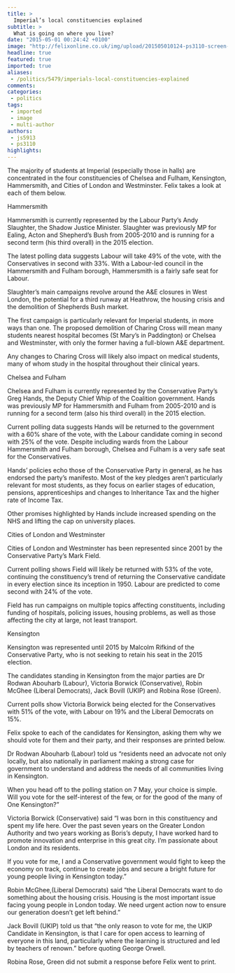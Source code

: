 ```yaml
---
title: >
  Imperial’s local constituencies explained
subtitle: >
  What is going on where you live?
date: "2015-05-01 00:24:42 +0100"
image: "http://felixonline.co.uk/img/upload/201505010124-ps3110-screen-shot-2015-05-01-at-01.24.24.png"
headline: true
featured: true
imported: true
aliases:
 - /politics/5479/imperials-local-constituencies-explained
comments:
categories:
 - politics
tags:
 - imported
 - image
 - multi-author
authors:
 - js5913
 - ps3110
highlights:
---
```


The majority of students at Imperial (especially those in halls) are concentrated in the four constituencies of Chelsea and Fulham, Kensington, Hammersmith, and Cities of London and Westminster. Felix takes a look at each of them below.

Hammersmith

Hammersmith is currently represented by the Labour Party’s Andy Slaughter, the Shadow Justice Minister. Slaughter was previously MP for Ealing, Acton and Shepherd’s Bush from 2005-2010 and is running for a second term (his third overall) in the 2015 election.

The latest polling data suggests Labour will take 49% of the vote, with the Conservatives in second with 33%. With a Labour-led council in the Hammersmith and Fulham borough, Hammersmith is a fairly safe seat for Labour.

Slaughter’s main campaigns revolve around the A&E closures in West London, the potential for a third runway at Heathrow, the housing crisis and the demolition of Shepherds Bush market.

The first campaign is particularly relevant for Imperial students, in more ways than one. The proposed demolition of Charing Cross will mean many students nearest hospital becomes (St Mary’s in Paddington) or Chelsea and Westminster, with only the former having a full-blown A&E department.

Any changes to Charing Cross will likely also impact on medical students, many of whom study in the hospital throughout their clinical years.

Chelsea and Fulham

Chelsea and Fulham is currently represented by the Conservative Party’s Greg Hands, the Deputy Chief Whip of the Coalition government. Hands was previously MP for Hammersmith and Fulham from 2005-2010 and is running for a second term (also his third overall) in the 2015 election.

Current polling data suggests Hands will be returned to the government with a 60% share of the vote, with the Labour candidate coming in second with 25% of the vote. Despite including wards from the Labour Hammersmith and Fulham borough, Chelsea and Fulham is a very safe seat for the Conservatives.

Hands’ policies echo those of the Conservative Party in general, as he has endorsed the party’s manifesto. Most of the key pledges aren’t particularly relevant for most students, as they focus on earlier stages of education, pensions, apprenticeships and changes to Inheritance Tax and the higher rate of Income Tax.

Other promises highlighted by Hands include increased spending on the NHS and lifting the cap on university places.

Cities of London and Westminster

Cities of London and Westminster has been represented since 2001 by the Conservative Party’s Mark Field.

Current polling shows Field will likely be returned with 53% of the vote, continuing the constituency’s trend of returning the Conservative candidate in every election since its inception in 1950. Labour are predicted to come second with 24% of the vote.

Field has run campaigns on multiple topics affecting constituents, including funding of hospitals, policing issues, housing problems, as well as those affecting the city at large, not least transport.

Kensington

Kensington was represented until 2015 by Malcolm Rifkind of the Conservative Party, who is not seeking to retain his seat in the 2015 election.

The candidates standing in Kensington from the major parties are Dr Rodwan Abouharb (Labour), Victoria Borwick (Conservative), Robin McGhee (Liberal Democrats), Jack Bovill (UKIP) and Robina Rose (Green).

Current polls show Victoria Borwick being elected for the Conservatives with 51% of the vote, with Labour on 19% and the Liberal Democrats on 15%.

Felix spoke to each of the candidates for Kensington, asking them why we should vote for them and their party, and their responses are printed below.

Dr Rodwan Abouharb (Labour) told us “residents need an advocate not only locally, but also nationally in parliament making a strong case for government to understand and address the needs of all communities living in Kensington.

When you head off to the polling station on 7 May, your choice is simple. Will you vote for the self-interest of the few, or for the good of the many of One Kensington?”

Victoria Borwick (Conservative) said “I was born in this constituency and spent my life here. Over the past seven years on the Greater London Authority and two years working as Boris’s deputy, I have worked hard to promote innovation and enterprise in this great city. I’m passionate about London and its residents.

If you vote for me, I and a Conservative government would fight to keep the economy on track, continue to create jobs and secure a bright future for young people living in Kensington today.”

Robin McGhee,(Liberal Democrats) said “the Liberal Democrats want to do something about the housing crisis. Housing is the most important issue facing young people in London today. We need urgent action now to ensure our generation doesn’t get left behind.”

Jack Bovill (UKIP) told us that “the only reason to vote for me, the UKIP Candidate in Kensington, is that I care for open access to learning of everyone in this land, particularly where the learning is structured and led by teachers of renown.” before quoting George Orwell.

Robina Rose, Green did not submit a response before Felix went to print.
